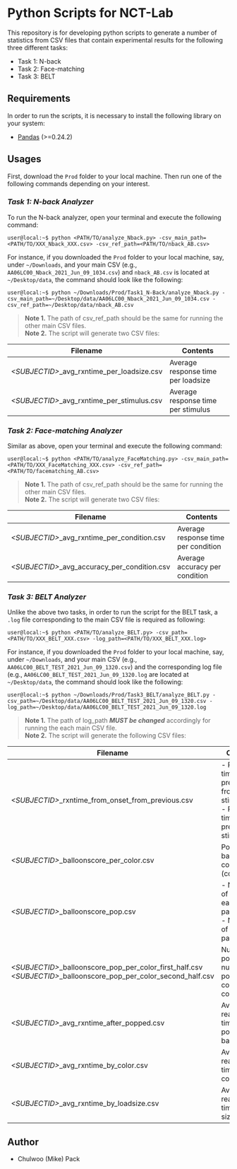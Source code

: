 
# Python Scripts for NCT-Lab 
This repository is for developing python scripts to generate a number of statistics from CSV files that contain experimental results for the following three different tasks:
* Task 1: N-back
* Task 2: Face-matching
* Task 3: BELT

## Requirements
In order to run the scripts, it is necessary to install the following library on your system:
* [Pandas](https://pandas.pydata.org/) (>=0.24.2)

## Usages
First, download the `Prod` folder to your local machine. Then run one of the following commands depending on your interest.

### *Task 1: N-back Analyzer*
To run the N-back analyzer,  open your terminal and execute the following command:
```console
user@local:~$ python <PATH/TO/analyze_Nback.py> -csv_main_path=<PATH/TO/XXX_Nback_XXX.csv> -csv_ref_path=<PATH/TO/nback_AB.csv>
```
For instance, if you downloaded the `Prod` folder to your local machine, say, under `~/Downloads`, and your main CSV (e.g., `AA06LC00_Nback_2021_Jun_09_1034.csv`) and `nback_AB.csv` is located at `~/Desktop/data`, the command should look like the following:
```console
user@local:~$ python ~/Downloads/Prod/Task1_N-Back/analyze_Nback.py -csv_main_path=~/Desktop/data/AA06LC00_Nback_2021_Jun_09_1034.csv -csv_ref_path=~/Desktop/data/nback_AB.csv
```
> **Note 1.** The path of csv_ref_path should be the same for running the other main CSV files.\
> **Note 2.** The script will generate two CSV files:

| Filename | Contents |
|---|---|
| *\<SUBJECTID\>*_avg_rxntime_per_loadsize.csv | Average response time per loadsize |
| *\<SUBJECTID\>*_avg_rxntime_per_stimulus.csv | Average response time per stimulus|

### *Task 2: Face-matching Analyzer*
Similar as above, open your terminal and execute the following command:
```console
user@local:~$ python <PATH/TO/analyze_FaceMatching.py> -csv_main_path=<PATH/TO/XXX_FaceMatching_XXX.csv> -csv_ref_path=<PATH/TO/facematching_AB.csv>
```
> **Note 1.** The path of csv_ref_path should be the same for running the other main CSV files.\
> **Note 2.** The script will generate two CSV files:

| Filename | Contents |
|---|---|
| *\<SUBJECTID\>*_avg_rxntime_per_condition.csv | Average response time per condition |
| *\<SUBJECTID\>*_avg_accuracy_per_condition.csv | Average accuracy per condition|

### *Task 3: BELT Analyzer*
Unlike the above two tasks, in order to run the script for the BELT task, a `.log` file corresponding to the main CSV file is required as following:
```console
user@local:~$ python <PATH/TO/analyze_BELT.py> -csv_path=<PATH/TO/XXX_BELT_XXX.csv> -log_path=<PATH/TO/XXX_BELT_XXX.log>
```
For instance, if you downloaded the `Prod` folder to your local machine, say, under `~/Downloads`, and your main CSV (e.g., `AA06LC00_BELT_TEST_2021_Jun_09_1320.csv`) and the corresponding log file (e.g., `AA06LC00_BELT_TEST_2021_Jun_09_1320.log` are located at `~/Desktop/data`, the command should look like the following:
```console
user@local:~$ python ~/Downloads/Prod/Task3_BELT/analyze_BELT.py -csv_path=~/Desktop/data/AA06LC00_BELT_TEST_2021_Jun_09_1320.csv -log_path=~/Desktop/data/AA06LC00_BELT_TEST_2021_Jun_09_1320.log
```
> **Note 1.** The path of log_path ***MUST be changed*** accordingly for running the each main CSV file.\
> **Note 2.** The script will generate the following CSV files:

| Filename | Contents |
|---|---|
| *\<SUBJECTID\>*_rxntime_from_onset_from_previous.csv | - Response time per presentation from onset stimulus <br> - Response time from previous stimulus|
| *\<SUBJECTID\>*_balloonscore_per_color.csv | Points on balloons by color (condition)|
| *\<SUBJECTID\>*_balloonscore_pop.csv | - Number of points for each participant <br> - Number of pops per participant|
| *\<SUBJECTID\>*_balloonscore_pop_per_color_first_half.csv <br> *\<SUBJECTID\>*_balloonscore_pop_per_color_second_half.csv| Number of pops and number of points per color condition|
| *\<SUBJECTID\>*_avg_rxntime_after_popped.csv | Average reaction time after popped balloons|
| *\<SUBJECTID\>*_avg_rxntime_by_color.csv | Average reaction time by color |
| *\<SUBJECTID\>*_avg_rxntime_by_loadsize.csv | Average reaction time by load sizes |

## Author
- Chulwoo (Mike) Pack 
 